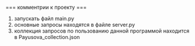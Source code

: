 === комментрии к проекту ===

1. запускать файл main.py
2. основные запросы находятся в файле server.py
3. коллекция запросов по пользованию данной программой находится в Payusova_collection.json
